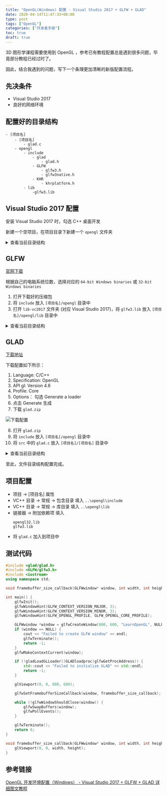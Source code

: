 ```yaml
---
title: "OpenGL(Windows) 配置 - Visual Studio 2017 + GLFW + GLAD"
date: 2020-04-14T11:47:33+08:00
type: post
tags: ["OpenGL"]
categories: ["开发者手册"]
toc: true
draft: true
---
```


3D 图形学课程需要使用到 OpenGL ，参考已有教程配置总是遇到很多问题，毕竟部分教程已经过时了。

因此，结合我遇到的问题，写下一个条理更加清晰的新版配置流程。

## 先决条件

- Visual Studio 2017
- 良好的网络环境

## 配置好的目录结构

```
- [项目名]
    - [项目名]
        - glad.c
    - opengl
        - include
            - glad
                - glad.h
            - GLFW
                - glfw3.h
                - glfw3native.h
            - KHR
                - khrplatform.h
        - lib
            -glfw3.lib
```

## Visual Studio 2017 配置

安装 Visual Studio 2017 时，勾选 C++ 桌面开发

新建一个空项目，在项目目录下新建一个 `opengl` 文件夹

<details>
<summary>查看当前目录结构</summary>
<pre><code>
- [项目名]
    - opengl
        - include
        - lib
</code></pre>
</details>

## GLFW

[官网下载](http://www.glfw.org/download.html)

根据自己的电脑系统位数，选择对应的 `64-bit Windows binaries` 或 `32-bit Windows binaries`

1. 打开下载好的压缩包
2. 将 `include` 放入 `[项目名]/opengl` 目录中
3. 打开 `lib-vc2017` 文件夹 (对应 Visual Studio 2017)，将 `glfw3.lib` 放入 `[项目名]/opengl/lib` 目录中

<details>
<summary>查看当前目录结构</summary>
<pre><code>
- [项目名]
    - opengl
        - include
            - GLFW
                - glfw3.h
                - glfw3native.h
        - lib
            - glfw3.lib
</code></pre>
</details>

## GLAD

[下载地址](http://glad.dav1d.de/)

下载配置如下所示：

1. Language: C/C++
2. Specification: OpenGL
3. API gl: Version 4.6
4. Profile: Core
5. Options： 勾选 Generate a loader
6. 点击 Generate 生成
7. 下载 `glad.zip`

![下载配置](glad-download.png)

8. 打开 `glad.zip`
9. 将 `include` 放入 `[项目名]/opengl` 目录中
10. 将 `src` 中的 `glad.c` 放入 `[项目名]/[项目名]` 目录中

<details>
<summary>查看当前目录结构</summary>
<pre><code>
- [项目名]
    - [项目名]
        - glad.c
    - opengl
        - include
            - glad
                - glad.h
            - GLFW
                - glfw3.h
                - glfw3native.h
            - KHR
                - khrplatform.h
        - lib
            -glfw3.lib
</code></pre>
</details>

至此，文件目录结构配置完成。

## 项目配置

- 项目 -> [项目名] 属性
- VC++ 目录 -> 常规 -> 包含目录 填入  `..\opengl\include`
- VC++ 目录 -> 常规 -> 库目录 填入  `..\opengl\lib`
- 链接器 -> 附加依赖项 填入
    ```
    opengl32.lib
    glfw3.lib
    ```
- 将 `glad.c` 加入到项目中

## 测试代码

```C++
#include <glad/glad.h>
#include <GLFW/glfw3.h>
#include <iostream>
using namespace std;

void framebuffer_size_callback(GLFWwindow* window, int width, int height);

int main() {
    glfwInit();
    glfwWindowHint(GLFW_CONTEXT_VERSION_MAJOR, 3);
    glfwWindowHint(GLFW_CONTEXT_VERSION_MINOR, 3);
    glfwWindowHint(GLFW_OPENGL_PROFILE, GLFW_OPENGL_CORE_PROFILE);

    GLFWwindow *window = glfwCreateWindow(800, 600, "LearnOpenGL", NULL, NULL);
    if (window == NULL) {
        cout << "Failed to create GLFW window" << endl;
        glfwTerminate();
        return -1;
    }
    glfwMakeContextCurrent(window);

    if (!gladLoadGLLoader((GLADloadproc)glfwGetProcAddress)) {
        std::cout << "Failed to initialize GLAD" << std::endl;
        return -1;
    }

    glViewport(0, 0, 800, 600);

    glfwSetFramebufferSizeCallback(window, framebuffer_size_callback);

    while (!glfwWindowShouldClose(window)) {
        glfwSwapBuffers(window);
        glfwPollEvents();
    }

    glfwTerminate();
    return 0;
}

void framebuffer_size_callback(GLFWwindow* window, int width, int height) {
    glViewport(0, 0, width, height);
}
```

## 参考链接

[OpenGL 开发环境配置（Windows） - Visual Studio 2017 + GLFW + GLAD 详细图文教程](https://blog.csdn.net/sigmarising/article/details/80470054)
